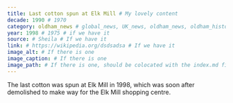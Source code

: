 ```yaml
---
title: Last cotton spun at Elk Mill # My lovely content
decade: 1990 # 1970
category: oldham_news # global_news, UK_news, oldham_news, oldham_history, towers, surrounding_estate # Always exactly one category
year: 1998 # 1975 # if we have it
source: # Sheila # If we have it
link: # https://wikipedia.org/dsdsadsa # If we have it
image_alt: # If there is one
image_caption: # If there is one
image_path: # If there is one, should be colocated with the index.md file in the folder
---
```


The last cotton was spun at Elk Mill in 1998, which was soon after demolished to make way for the Elk Mill shopping centre. 
